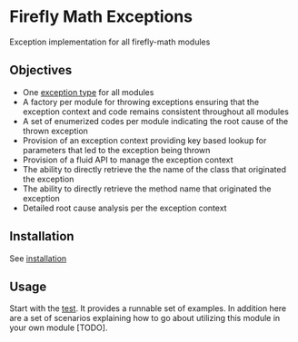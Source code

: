 # Firefly Math Exceptions

Exception implementation for all firefly-math modules

## Objectives
- One [exception type](https://github.com/firefly-math/firefly-math-exceptions/blob/master/src/main/java/com/fireflysemantics/math/exception/MathException.java) for all modules
- A factory per module for throwing exceptions ensuring that the exception context and code remains consistent throughout all modules
- A set of enumerized codes per module indicating the root cause of the thrown exception
- Provision of an exception context providing key based lookup for parameters that led to the exception being thrown
- Provision of a fluid API to manage the exception context
- The ability to directly retrieve the the name of the class that originated the exception
- The ability to directly retrieve the method name that originated the exception
- Detailed root cause analysis per the exception context


## Installation

See [installation](https://github.com/firefly-math/firefly-math#installation)

## Usage

Start with the [test](https://github.com/firefly-math/firefly-math-exceptions/blob/master/src/test/java/com/fireflysemantics/math/exceptions/MathExceptionTest.java).  It provides a runnable set of examples.  In addition here are a set of scenarios explaining how to go about utilizing this module in your own module [TODO].
